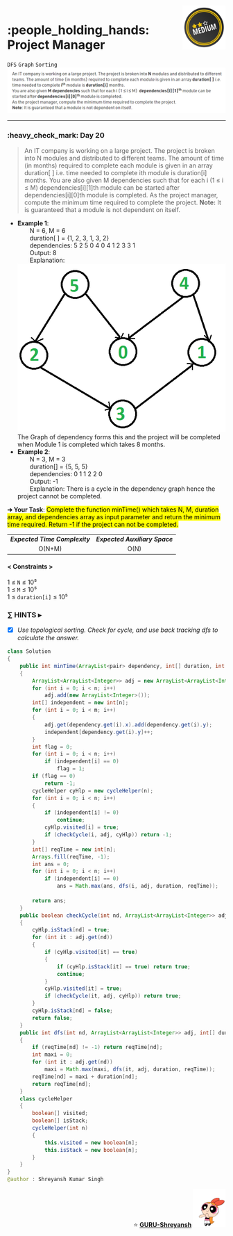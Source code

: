 <img align='right' src="https://github.com/guru-shreyansh/GeeksforGeeks-30-Days-of-Code/blob/main/!DOC!/Medium%233.png" width="100">
<h1>:people_holding_hands: Project Manager</h1>

`DFS`
`Graph`
`Sorting`
<img align='centre' src="https://github.com/guru-shreyansh/GeeksforGeeks-30-Days-of-Code/blob/main/Day%3C26%3E/D26.png">
________________________________________________________________________________________________________________________________________________________
<h3>:heavy_check_mark: Day 20</h3>
<blockquote>An IT company is working on a large project. The project is broken into N modules and distributed to different teams. The amount of time (in months) required to complete each module is given in an array duration[ ] i.e. time needed to complete ith module is duration[i] months. 
You are also given M dependencies such that for each i (1 ≤ i ≤ M)  dependencies[i][1]th module can be started after dependencies[i][0]th module is completed.
As the project manager, compute the minimum time required to complete the project.
  <b>Note:</b> It is guaranteed that a module is not dependent on itself.</blockquote>

* **Example 1**:<br>
&emsp;&emsp;N = 6, M = 6<br>
&emsp;&emsp;duration[ ] = {1, 2, 3, 1, 3, 2}<br>
&emsp;&emsp;dependencies:
5 2
5 0
4 0 
4 1
2 3
3 1<br>
&emsp;&emsp;Output: 8<br>
&emsp;&emsp;Explanation: <img align='centre' src="https://github.com/guru-shreyansh/GeeksforGeeks-30-Days-of-Code/blob/main/Day%3C26%3E/D26_Exp.png">The Graph of dependency forms this and the project will be completed when Module 1 is completed which takes 8 months.<br>
* **Example 2**:<br>
&emsp;&emsp;N = 3, M = 3<br>
&emsp;&emsp;duration[] = {5, 5, 5}<br>
&emsp;&emsp;dependencies:
0 1
1 2
2 0<br>
&emsp;&emsp;Output: -1<br>
&emsp;&emsp;Explanation: There is a cycle in the dependency graph hence the project cannot be completed.<br>

**➔ Your Task**:
<mark>Complete the function minTime() which takes N, M, duration array, and dependencies array as input parameter and return the minimum time required. Return -1 if the project can not be completed.</mark>

<table align="center">
      <tr><td><em><b>Expected Time Complexity</td> <td><em><b>Expected Auxiliary Space</td></tr>
      <tr><td align="center">O(N+M)</td> <td align="center">O(N)</td></tr>
</table>

#### < Constraints >
1  ≤ ` N ` ≤  10⁵<br>
1  ≤ ` M ` ≤  10⁵<br>
1  ≤ ` duration[i] ` ≤  10⁵

###      ∑ HINTS ▸
- [x] _Use topological sorting. Check for cycle, and use back tracking dfs to calculate the answer._
```java
class Solution
{
    public int minTime(ArrayList<pair> dependency, int[] duration, int n, int m)
    {
        ArrayList<ArrayList<Integer>> adj = new ArrayList<ArrayList<Integer>>();
        for (int i = 0; i < n; i++)
            adj.add(new ArrayList<Integer>());
        int[] independent = new int[n];
        for (int i = 0; i < m; i++)
        {
            adj.get(dependency.get(i).x).add(dependency.get(i).y);
            independent[dependency.get(i).y]++;
        }
        int flag = 0;
        for (int i = 0; i < n; i++)
            if (independent[i] == 0)
                flag = 1;
        if (flag == 0)
            return -1;
        cycleHelper cyHlp = new cycleHelper(n);
        for (int i = 0; i < n; i++)
        {
            if (independent[i] != 0)
                continue;
            cyHlp.visited[i] = true;
            if (checkCycle(i, adj, cyHlp)) return -1;
        }
        int[] reqTime = new int[n];
        Arrays.fill(reqTime, -1);
        int ans = 0;
        for (int i = 0; i < n; i++)
            if (independent[i] == 0)
                ans = Math.max(ans, dfs(i, adj, duration, reqTime));

        return ans;
    }
    public boolean checkCycle(int nd, ArrayList<ArrayList<Integer>> adj, cycleHelper cyHlp)
    {
        cyHlp.isStack[nd] = true;
        for (int it : adj.get(nd))
        {
            if (cyHlp.visited[it] == true)
            {
                if (cyHlp.isStack[it] == true) return true;
                continue;
            }
            cyHlp.visited[it] = true;
            if (checkCycle(it, adj, cyHlp)) return true;
        }
        cyHlp.isStack[nd] = false;
        return false;
    }
    public int dfs(int nd, ArrayList<ArrayList<Integer>> adj, int[] duration, int[] reqTime)
    {
        if (reqTime[nd] != -1) return reqTime[nd];
        int maxi = 0;
        for (int it : adj.get(nd))
            maxi = Math.max(maxi, dfs(it, adj, duration, reqTime));
        reqTime[nd] = maxi + duration[nd];
        return reqTime[nd];
    }
    class cycleHelper
    {
        boolean[] visited;
        boolean[] isStack;
        cycleHelper(int n)
        {
            this.visited = new boolean[n];
            this.isStack = new boolean[n];
        }
    }
}
@author : Shreyansh Kumar Singh
```
<p align="right"> ⭐️ <a href="https://github.com/GURU-Shreyansh" target="_blank"> <b>GURU-Shreyansh</b></a>
      <img src="https://github.com/guru-shreyansh/GeeksforGeeks-30-Days-of-Code/blob/main/!DOC!/GIF--Happy-Powerpuff-Girls-Qakyyrk1IKwuK8YtQ6.gif" width="75"> </p>
<!--
#GURU ツ
-->
